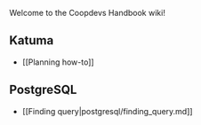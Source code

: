Welcome to the Coopdevs Handbook wiki!

## Katuma

* [[Planning how-to]]

## PostgreSQL

* [[Finding query|postgresql/finding_query.md]]
